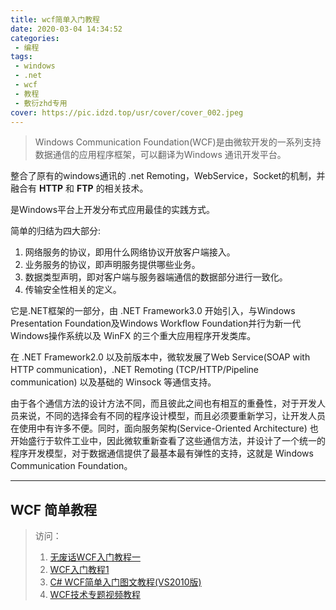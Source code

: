```yaml
---
title: wcf简单入门教程
date: 2020-03-04 14:34:52
categories:
 - 编程
tags:
 - windows
 - .net
 - wcf
 - 教程
 - 敷衍zhd专用
cover: https://pic.idzd.top/usr/cover/cover_002.jpeg
---
```

>Windows Communication Foundation(WCF)是由微软开发的一系列支持数据通信的应用程序框架，可以翻译为Windows 通讯开发平台。

整合了原有的windows通讯的 .net Remoting，WebService，Socket的机制，并融合有 **HTTP** 和 **FTP** 的相关技术。

是Windows平台上开发分布式应用最佳的实践方式。

简单的归结为四大部分:
1. 网络服务的协议，即用什么网络协议开放客户端接入。
2. 业务服务的协议，即声明服务提供哪些业务。
3. 数据类型声明，即对客户端与服务器端通信的数据部分进行一致化。
4. 传输安全性相关的定义。

它是.NET框架的一部分，由 .NET Framework3.0 开始引入，与Windows Presentation Foundation及Windows Workflow Foundation并行为新一代 Windows操作系统以及 WinFX 的三个重大应用程序开发类库。

在 .NET Framework2.0 以及前版本中，微软发展了Web Service(SOAP with HTTP communication)，.NET Remoting (TCP/HTTP/Pipeline communication) 以及基础的 Winsock 等通信支持。

由于各个通信方法的设计方法不同，而且彼此之间也有相互的重叠性，对于开发人员来说，不同的选择会有不同的程序设计模型，而且必须要重新学习，让开发人员在使用中有许多不便。同时，面向服务架构(Service-Oriented Architecture) 也开始盛行于软件工业中，因此微软重新查看了这些通信方法，并设计了一个统一的程序开发模型，对于数据通信提供了最基本最有弹性的支持，这就是 Windows Communication Foundation。


------------

## WCF 简单教程

>访问：
> 1. [无废话WCF入门教程一](https://www.cnblogs.com/iamlilinfeng/archive/2012/09/25/2700049.html)
> 2. [WCF入门教程1](https://www.cnblogs.com/jiekzou/p/5325310.html)
> 3. [C# WCF简单入门图文教程(VS2010版)](https://www.jb51.net/article/81107.htm)
> 4. [WCF技术专题视频教程](https://pan.baidu.com/s/1mg6zQIG)